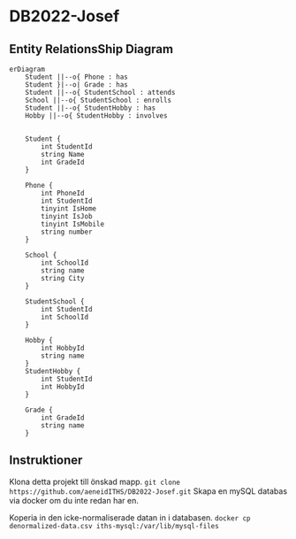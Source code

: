 # DB2022-Josef

## Entity RelationsShip Diagram
```mermaid
erDiagram
    Student ||--o{ Phone : has
    Student }|--o| Grade : has
    Student ||--o{ StudentSchool : attends
    School ||--o{ StudentSchool : enrolls
    Student ||--o{ StudentHobby : has
    Hobby ||--o{ StudentHobby : involves
    
    
    Student {
        int StudentId
        string Name
        int GradeId
    }
    
    Phone {
        int PhoneId
        int StudentId
        tinyint IsHome 
        tinyint IsJob
        tinyint IsMobile
        string number
    }
    
    School {
        int SchoolId
        string name
        string City
    }
    
    StudentSchool {
        int StudentId
        int SchoolId
    }
    
    Hobby {
        int HobbyId
        string name
    }
    StudentHobby {
        int StudentId
        int HobbyId
    }
    
    Grade {
        int GradeId
        string name
    }
   ``` 
   ## Instruktioner
   Klona detta projekt till önskad mapp.
   ``
   git clone https://github.com/aeneidITHS/DB2022-Josef.git
   ``
   Skapa en mySQL databas via docker om du inte redan har en.
   
   Koperia in den icke-normaliserade datan in i databasen.
   ``
   docker cp denormalized-data.csv iths-mysql:/var/lib/mysql-files
   ``
    
